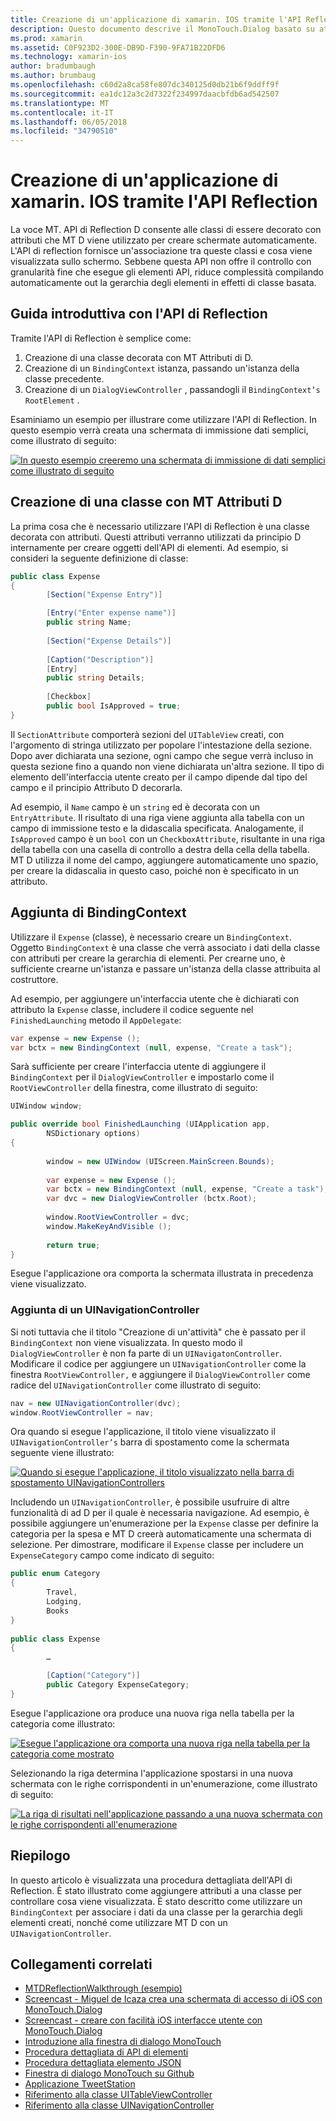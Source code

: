 ```yaml
---
title: Creazione di un'applicazione di xamarin. IOS tramite l'API Reflection
description: Questo documento descrive il MonoTouch.Dialog basato su attributi Reflection API, che crea un'interfaccia utente basati su classi decorate con attributi.
ms.prod: xamarin
ms.assetid: C0F923D2-300E-DB9D-F390-9FA71B22DFD6
ms.technology: xamarin-ios
author: bradumbaugh
ms.author: brumbaug
ms.openlocfilehash: c60d2a8ca58fe807dc340125d0db21b6f9ddff9f
ms.sourcegitcommit: ea1dc12a3c2d7322f234997daacbfdb6ad542507
ms.translationtype: MT
ms.contentlocale: it-IT
ms.lasthandoff: 06/05/2018
ms.locfileid: "34790510"
---
```

# <a name="creating-a-xamarinios-application-using-the-reflection-api"></a>Creazione di un'applicazione di xamarin. IOS tramite l'API Reflection

La voce MT. API di Reflection D consente alle classi di essere decorato con attributi che MT D viene utilizzato per creare schermate automaticamente. L'API di reflection fornisce un'associazione tra queste classi e cosa viene visualizzata sullo schermo. Sebbene questa API non offre il controllo con granularità fine che esegue gli elementi API, riduce complessità compilando automaticamente out la gerarchia degli elementi in effetti di classe basata.

 <a name="Getting_Started_with_the_Reflection_API" />


## <a name="getting-started-with-the-reflection-api"></a>Guida introduttiva con l'API di Reflection

Tramite l'API di Reflection è semplice come:

1.  Creazione di una classe decorata con MT Attributi di D.
1.  Creazione di un `BindingContext` istanza, passando un'istanza della classe precedente. 
1.  Creazione di un `DialogViewController` , passandogli il `BindingContext’s` `RootElement` . 


Esaminiamo un esempio per illustrare come utilizzare l'API di Reflection. In questo esempio verrà creata una schermata di immissione dati semplici, come illustrato di seguito:

 [![](reflection-api-walkthrough-images/01-expense-entry.png "In questo esempio creeremo una schermata di immissione di dati semplici come illustrato di seguito")](reflection-api-walkthrough-images/01-expense-entry.png#lightbox)

 <a name="Creating_a_Class_with_MT.D_Attributes" />

## <a name="creating-a-class-with-mtd-attributes"></a>Creazione di una classe con MT Attributi D

La prima cosa che è necessario utilizzare l'API di Reflection è una classe decorata con attributi. Questi attributi verranno utilizzati da principio D internamente per creare oggetti dell'API di elementi. Ad esempio, si consideri la seguente definizione di classe:

```csharp
public class Expense
{
        [Section("Expense Entry")]

        [Entry("Enter expense name")]
        public string Name;
        
        [Section("Expense Details")]
  
        [Caption("Description")]
        [Entry]
        public string Details;
        
        [Checkbox]
        public bool IsApproved = true;
}
```

Il `SectionAttribute` comporterà sezioni del `UITableView` creati, con l'argomento di stringa utilizzato per popolare l'intestazione della sezione. Dopo aver dichiarata una sezione, ogni campo che segue verrà incluso in questa sezione fino a quando non viene dichiarata un'altra sezione.
Il tipo di elemento dell'interfaccia utente creato per il campo dipende dal tipo del campo e il principio Attributo D decorarla.

Ad esempio, il `Name` campo è un `string` ed è decorata con un `EntryAttribute`. Il risultato di una riga viene aggiunta alla tabella con un campo di immissione testo e la didascalia specificata. Analogamente, il `IsApproved` campo è un `bool` con un `CheckboxAttribute`, risultante in una riga della tabella con una casella di controllo a destra della cella della tabella. MT D utilizza il nome del campo, aggiungere automaticamente uno spazio, per creare la didascalia in questo caso, poiché non è specificato in un attributo.

 <a name="Adding_the_BindingContext" />


## <a name="adding-the-bindingcontext"></a>Aggiunta di BindingContext

Utilizzare il `Expense` (classe), è necessario creare un `BindingContext`. Oggetto `BindingContext` è una classe che verrà associato i dati della classe con attributi per creare la gerarchia di elementi. Per crearne uno, è sufficiente crearne un'istanza e passare un'istanza della classe attribuita al costruttore.

Ad esempio, per aggiungere un'interfaccia utente che è dichiarati con attributo la `Expense` classe, includere il codice seguente nel `FinishedLaunching` metodo il `AppDelegate`:

```csharp
var expense = new Expense ();
var bctx = new BindingContext (null, expense, "Create a task");
```

Sarà sufficiente per creare l'interfaccia utente di aggiungere il `BindingContext` per il `DialogViewController` e impostarlo come il `RootViewController` della finestra, come illustrato di seguito:

```csharp
UIWindow window;

public override bool FinishedLaunching (UIApplication app, 
        NSDictionary options)
{
   
        window = new UIWindow (UIScreen.MainScreen.Bounds);
            
        var expense = new Expense ();
        var bctx = new BindingContext (null, expense, "Create a task");
        var dvc = new DialogViewController (bctx.Root);
            
        window.RootViewController = dvc;
        window.MakeKeyAndVisible ();
            
        return true;
}
```

Esegue l'applicazione ora comporta la schermata illustrata in precedenza viene visualizzato.

 <a name="Adding_a_UINavigationController" />


### <a name="adding-a-uinavigationcontroller"></a>Aggiunta di un UINavigationController

Si noti tuttavia che il titolo "Creazione di un'attività" che è passato per il `BindingContext` non viene visualizzata. In questo modo il `DialogViewController` è non fa parte di un `UINavigatonController`. Modificare il codice per aggiungere un `UINavigationController` come la finestra `RootViewController,` e aggiungere il `DialogViewController` come radice del `UINavigationController` come illustrato di seguito:

```csharp
nav = new UINavigationController(dvc);
window.RootViewController = nav;
```

Ora quando si esegue l'applicazione, il titolo viene visualizzato il `UINavigationController’s` barra di spostamento come la schermata seguente viene illustrato:

 [![](reflection-api-walkthrough-images/02-create-task.png "Quando si esegue l'applicazione, il titolo visualizzato nella barra di spostamento UINavigationControllers")](reflection-api-walkthrough-images/02-create-task.png#lightbox)

Includendo un `UINavigationController`, è possibile usufruire di altre funzionalità di ad D per il quale è necessaria navigazione. Ad esempio, è possibile aggiungere un'enumerazione per la `Expense` classe per definire la categoria per la spesa e MT D creerà automaticamente una schermata di selezione. Per dimostrare, modificare il `Expense` classe per includere un `ExpenseCategory` campo come indicato di seguito:

```csharp
public enum Category
{
        Travel,
        Lodging,
        Books
}
        
public class Expense
{
        …

        [Caption("Category")]
        public Category ExpenseCategory;
}
```

Esegue l'applicazione ora produce una nuova riga nella tabella per la categoria come illustrato:

 [![](reflection-api-walkthrough-images/03-set-details.png "Esegue l'applicazione ora comporta una nuova riga nella tabella per la categoria come mostrato")](reflection-api-walkthrough-images/03-set-details.png#lightbox)

Selezionando la riga determina l'applicazione spostarsi in una nuova schermata con le righe corrispondenti in un'enumerazione, come illustrato di seguito:

 [![](reflection-api-walkthrough-images/04-set-category.png "La riga di risultati nell'applicazione passando a una nuova schermata con le righe corrispondenti all'enumerazione")](reflection-api-walkthrough-images/04-set-category.png#lightbox)

 <a name="Summary" />


## <a name="summary"></a>Riepilogo

In questo articolo è visualizzata una procedura dettagliata dell'API di Reflection. È stato illustrato come aggiungere attributi a una classe per controllare cosa viene visualizzata. È stato descritto come utilizzare un `BindingContext` per associare i dati da una classe per la gerarchia degli elementi creati, nonché come utilizzare MT D con un `UINavigationController`.


## <a name="related-links"></a>Collegamenti correlati

- [MTDReflectionWalkthrough (esempio)](https://developer.xamarin.com/samples/MTDReflectionWalkthrough/)
- [Screencast - Miguel de Icaza crea una schermata di accesso di iOS con MonoTouch.Dialog](http://youtu.be/3butqB1EG0c)
- [Screencast - creare con facilità iOS interfacce utente con MonoTouch.Dialog](http://youtu.be/j7OC5r8ZkYg)
- [Introduzione alla finestra di dialogo MonoTouch](~/ios/user-interface/monotouch.dialog/index.md)
- [Procedura dettagliata di API di elementi](~/ios/user-interface/monotouch.dialog/elements-api-walkthrough.md)
- [Procedura dettagliata elemento JSON](~/ios/user-interface/monotouch.dialog/monotouch.dialog-json-markup.md)
- [Finestra di dialogo MonoTouch su Github](https://github.com/migueldeicaza/MonoTouch.Dialog)
- [Applicazione TweetStation](https://github.com/migueldeicaza/TweetStation)
- [Riferimento alla classe UITableViewController](http://developer.apple.com/library/ios/#DOCUMENTATION/UIKit/Reference/UITableViewController_Class/Reference/Reference.html)
- [Riferimento alla classe UINavigationController](http://developer.apple.com/library/ios/#documentation/UIKit/Reference/UINavigationController_Class/Reference/Reference.html)
